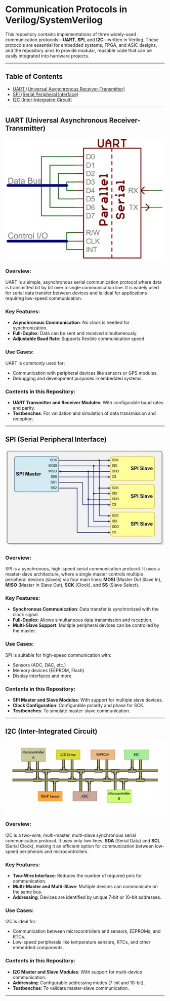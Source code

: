 # Communication Protocols in Verilog/SystemVerilog

This repository contains implementations of three widely-used communication protocols—**UART**, **SPI**, and **I2C**—written in Verilog. These protocols are essential for embedded systems, FPGA, and ASIC designs, and the repository aims to provide modular, reusable code that can be easily integrated into hardware projects.

---

## Table of Contents

- [UART (Universal Asynchronous Receiver-Transmitter)](#uart)
- [SPI (Serial Peripheral Interface)](#spi)
- [I2C (Inter-Integrated Circuit)](#i2c)
---

## UART (Universal Asynchronous Receiver-Transmitter)

![UART Diagram](images/image2.webp)  

### Overview:
UART is a simple, asynchronous serial communication protocol where data is transmitted bit by bit over a single communication line. It is widely used for serial data transfer between devices and is ideal for applications requiring low-speed communication.

### Key Features:
- **Asynchronous Communication**: No clock is needed for synchronization.
- **Full-Duplex**: Data can be sent and received simultaneously.
- **Adjustable Baud Rate**: Supports flexible communication speed.

### Use Cases:
UART is commonly used for:
- Communication with peripheral devices like sensors or GPS modules.
- Debugging and development purposes in embedded systems.

### Contents in this Repository:
- **UART Transmitter and Receiver Modules**: With configurable baud rates and parity.
- **Testbenches**: For validation and simulation of data transmission and reception.

---

## SPI (Serial Peripheral Interface)

![SPI Diagram](images/image1.webp)  

### Overview:
SPI is a synchronous, high-speed serial communication protocol. It uses a master-slave architecture, where a single master controls multiple peripheral devices (slaves) via four main lines: **MOSI** (Master Out Slave In), **MISO** (Master In Slave Out), **SCK** (Clock), and **SS** (Slave Select).

### Key Features:
- **Synchronous Communication**: Data transfer is synchronized with the clock signal.
- **Full-Duplex**: Allows simultaneous data transmission and reception.
- **Multi-Slave Support**: Multiple peripheral devices can be controlled by the master.

### Use Cases:
SPI is suitable for high-speed communication with:
- Sensors (ADC, DAC, etc.)
- Memory devices (EEPROM, Flash)
- Display interfaces and more.

### Contents in this Repository:
- **SPI Master and Slave Modules**: With support for multiple slave devices.
- **Clock Configuration**: Configurable polarity and phase for SCK.
- **Testbenches**: To simulate master-slave communication.

---

## I2C (Inter-Integrated Circuit)

![I2C Diagram](images/Screenshot.png)

### Overview:
I2C is a two-wire, multi-master, multi-slave synchronous serial communication protocol. It uses only two lines: **SDA** (Serial Data) and **SCL** (Serial Clock), making it an efficient option for communication between low-speed peripherals and microcontrollers.

### Key Features:
- **Two-Wire Interface**: Reduces the number of required pins for communication.
- **Multi-Master and Multi-Slave**: Multiple devices can communicate on the same bus.
- **Addressing**: Devices are identified by unique 7-bit or 10-bit addresses.

### Use Cases:
I2C is ideal for:
- Communication between microcontrollers and sensors, EEPROMs, and RTCs.
- Low-speed peripherals like temperature sensors, RTCs, and other embedded components.

### Contents in this Repository:
- **I2C Master and Slave Modules**: With support for multi-device communication.
- **Addressing**: Configurable addressing modes (7-bit and 10-bit).
- **Testbenches**: To validate master-slave communication.

---

